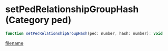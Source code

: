 # setPedRelationshipGroupHash (Category ped)

```js
function setPedRelationshipGroupHash(ped: number, hash: number): void
```

[filename](setPedRelationshipGroupHash_m.md ':include')